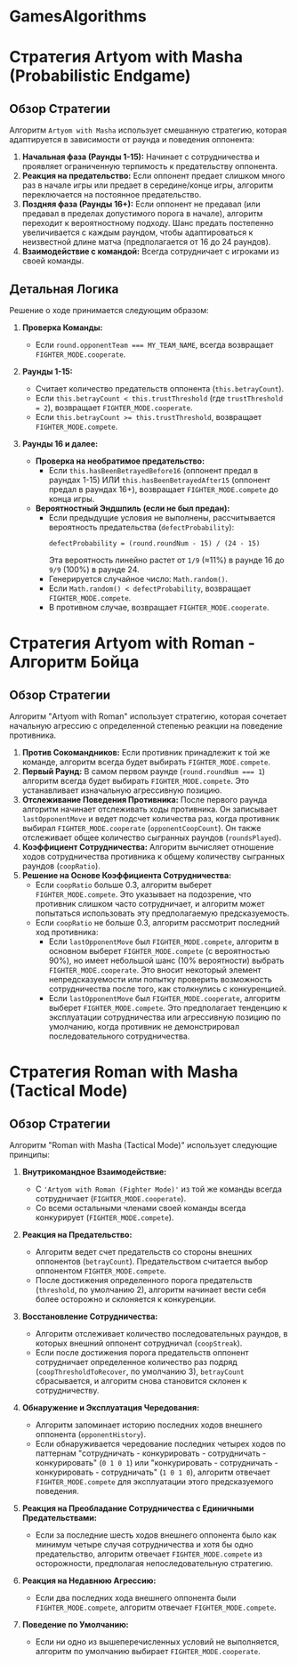 # GamesAlgorithms
# Стратегия Artyom with Masha (Probabilistic Endgame)

## Обзор Стратегии

Алгоритм `Artyom with Masha` использует смешанную стратегию, которая адаптируется в зависимости от раунда и поведения оппонента:

1.  **Начальная фаза (Раунды 1-15):** Начинает с сотрудничества и проявляет ограниченную терпимость к предательству оппонента.
2.  **Реакция на предательство:** Если оппонент предает слишком много раз в начале игры или предает в середине/конце игры, алгоритм переключается на постоянное предательство.
3.  **Поздняя фаза (Раунды 16+):** Если оппонент не предавал (или предавал в пределах допустимого порога в начале), алгоритм переходит к вероятностному подходу. Шанс предать постепенно увеличивается с каждым раундом, чтобы адаптироваться к неизвестной длине матча (предполагается от 16 до 24 раундов).
4.  **Взаимодействие с командой:** Всегда сотрудничает с игроками из своей команды.

## Детальная Логика

Решение о ходе принимается следующим образом:

1.  **Проверка Команды:**
    * Если `round.opponentTeam === MY_TEAM_NAME`, всегда возвращает `FIGHTER_MODE.cooperate`.

2.  **Раунды 1-15:**
    * Считает количество предательств оппонента (`this.betrayCount`).
    * Если `this.betrayCount < this.trustThreshold` (где `trustThreshold = 2`), возвращает `FIGHTER_MODE.cooperate`.
    * Если `this.betrayCount >= this.trustThreshold`, возвращает `FIGHTER_MODE.compete`.

3.  **Раунды 16 и далее:**
    * **Проверка на необратимое предательство:**
        * Если `this.hasBeenBetrayedBefore16` (оппонент предал в раундах 1-15) ИЛИ `this.hasBeenBetrayedAfter15` (оппонент предал в раундах 16+), возвращает `FIGHTER_MODE.compete` до конца игры.
    * **Вероятностный Эндшпиль (если не был предан):**
        * Если предыдущие условия не выполнены, рассчитывается вероятность предательства (`defectProbability`):
            ```
            defectProbability = (round.roundNum - 15) / (24 - 15)
            ```
            Эта вероятность линейно растет от `1/9` (≈11%) в раунде 16 до `9/9` (100%) в раунде 24.
        * Генерируется случайное число: `Math.random()`.
        * Если `Math.random() < defectProbability`, возвращает `FIGHTER_MODE.compete`.
        * В противном случае, возвращает `FIGHTER_MODE.cooperate`.

# Стратегия Artyom with Roman - Алгоритм Бойца

## Обзор Стратегии

Алгоритм "Artyom with Roman" использует стратегию, которая сочетает начальную агрессию с определенной степенью реакции на поведение противника.

1.  **Против Сокомандников:** Если противник принадлежит к той же команде, алгоритм всегда будет выбирать `FIGHTER_MODE.compete`.
2.  **Первый Раунд:** В самом первом раунде (`round.roundNum === 1`) алгоритм всегда будет выбирать `FIGHTER_MODE.compete`. Это устанавливает изначальную агрессивную позицию.
3.  **Отслеживание Поведения Противника:** После первого раунда алгоритм начинает отслеживать ходы противника. Он записывает `lastOpponentMove` и ведет подсчет количества раз, когда противник выбирал `FIGHTER_MODE.cooperate` (`opponentCoopCount`). Он также отслеживает общее количество сыгранных раундов (`roundsPlayed`).
4.  **Коэффициент Сотрудничества:** Алгоритм вычисляет отношение ходов сотрудничества противника к общему количеству сыгранных раундов (`coopRatio`).
5.  **Решение на Основе Коэффициента Сотрудничества:**
    * Если `coopRatio` больше 0.3, алгоритм выберет `FIGHTER_MODE.compete`. Это указывает на подозрение, что противник слишком часто сотрудничает, и алгоритм может попытаться использовать эту предполагаемую предсказуемость.
    * Если `coopRatio` не больше 0.3, алгоритм рассмотрит последний ход противника:
        * Если `lastOpponentMove` был `FIGHTER_MODE.compete`, алгоритм в основном выберет `FIGHTER_MODE.compete` (с вероятностью 90%), но имеет небольшой шанс (10% вероятности) выбрать `FIGHTER_MODE.cooperate`. Это вносит некоторый элемент непредсказуемости или попытку проверить возможность сотрудничества после того, как столкнулись с конкуренцией.
        * Если `lastOpponentMove` был `FIGHTER_MODE.cooperate`, алгоритм выберет `FIGHTER_MODE.compete`. Это предполагает тенденцию к эксплуатации сотрудничества или агрессивную позицию по умолчанию, когда противник не демонстрировал последовательного сотрудничества.

# Стратегия Roman with Masha (Tactical Mode)

## Обзор Стратегии

Алгоритм "Roman with Masha (Tactical Mode)" использует следующие принципы:

1.  **Внутрикомандное Взаимодействие:**
    * С `'Artyom with Roman (Fighter Mode)'` из той же команды всегда сотрудничает (`FIGHTER_MODE.cooperate`).
    * Со всеми остальными членами своей команды всегда конкурирует (`FIGHTER_MODE.compete`).

2.  **Реакция на Предательство:**
    * Алгоритм ведет счет предательств со стороны внешних оппонентов (`betrayCount`). Предательством считается выбор оппонентом `FIGHTER_MODE.compete`.
    * После достижения определенного порога предательств (`threshold`, по умолчанию 2), алгоритм начинает вести себя более осторожно и склоняется к конкуренции.

3.  **Восстановление Сотрудничества:**
    * Алгоритм отслеживает количество последовательных раундов, в которых внешний оппонент сотрудничал (`coopStreak`).
    * Если после достижения порога предательств оппонент сотрудничает определенное количество раз подряд (`coopThresholdToRecover`, по умолчанию 3), `betrayCount` сбрасывается, и алгоритм снова становится склонен к сотрудничеству.

4.  **Обнаружение и Эксплуатация Чередования:**
    * Алгоритм запоминает историю последних ходов внешнего оппонента (`opponentHistory`).
    * Если обнаруживается чередование последних четырех ходов по паттернам "сотрудничать - конкурировать - сотрудничать - конкурировать" (`0 1 0 1`) или "конкурировать - сотрудничать - конкурировать - сотрудничать" (`1 0 1 0`), алгоритм отвечает `FIGHTER_MODE.compete` для эксплуатации этого предсказуемого поведения.

5.  **Реакция на Преобладание Сотрудничества с Единичными Предательствами:**
    * Если за последние шесть ходов внешнего оппонента было как минимум четыре случая сотрудничества и хотя бы одно предательство, алгоритм отвечает `FIGHTER_MODE.compete` из осторожности, предполагая непоследовательную стратегию.

6.  **Реакция на Недавнюю Агрессию:**
    * Если два последних хода внешнего оппонента были `FIGHTER_MODE.compete`, алгоритм отвечает `FIGHTER_MODE.compete`.

7.  **Поведение по Умолчанию:**
    * Если ни одно из вышеперечисленных условий не выполняется, алгоритм по умолчанию выбирает `FIGHTER_MODE.cooperate`.
